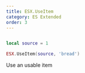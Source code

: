 ```yaml
---
title: ESX.UseItem
category: ES Extended
order: 3
---
```


```lua

local source = 1

ESX.UseItem(source, 'bread')

```

Use an usable item